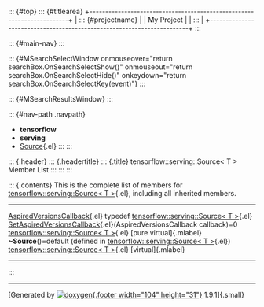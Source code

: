 ::: {#top}
::: {#titlearea}
+-----------------------------------------------------------------------+
| ::: {#projectname}                                                    |
| My Project                                                            |
| :::                                                                   |
+-----------------------------------------------------------------------+
:::

::: {#main-nav}
:::

::: {#MSearchSelectWindow onmouseover="return searchBox.OnSearchSelectShow()" onmouseout="return searchBox.OnSearchSelectHide()" onkeydown="return searchBox.OnSearchSelectKey(event)"}
:::

::: {#MSearchResultsWindow}
:::

::: {#nav-path .navpath}
-   **tensorflow**
-   **serving**
-   [Source](classtensorflow_1_1serving_1_1Source.html){.el}
:::
:::

::: {.header}
::: {.headertitle}
::: {.title}
tensorflow::serving::Source\< T \> Member List
:::
:::
:::

::: {.contents}
This is the complete list of members for [tensorflow::serving::Source\<
T \>](classtensorflow_1_1serving_1_1Source.html){.el}, including all
inherited members.

  ---------------------------------------------------------------------------------------------------------------------------------------------------- -------------------------------------------------------------------------------------- -------------------------
  [AspiredVersionsCallback](classtensorflow_1_1serving_1_1Source.html#aeb281087e1478b0ff4a74e3f60496c6f){.el} typedef                                  [tensorflow::serving::Source\< T \>](classtensorflow_1_1serving_1_1Source.html){.el}   
  [SetAspiredVersionsCallback](classtensorflow_1_1serving_1_1Source.html#a70d7f3b3ab429deb777d4672c0cec447){.el}(AspiredVersionsCallback callback)=0   [tensorflow::serving::Source\< T \>](classtensorflow_1_1serving_1_1Source.html){.el}   [pure virtual]{.mlabel}
  **\~Source**()=default (defined in [tensorflow::serving::Source\< T \>](classtensorflow_1_1serving_1_1Source.html){.el})                             [tensorflow::serving::Source\< T \>](classtensorflow_1_1serving_1_1Source.html){.el}   [virtual]{.mlabel}
  ---------------------------------------------------------------------------------------------------------------------------------------------------- -------------------------------------------------------------------------------------- -------------------------
:::

------------------------------------------------------------------------

[Generated by [![doxygen](doxygen.svg){.footer width="104"
height="31"}](https://www.doxygen.org/index.html) 1.9.1]{.small}
